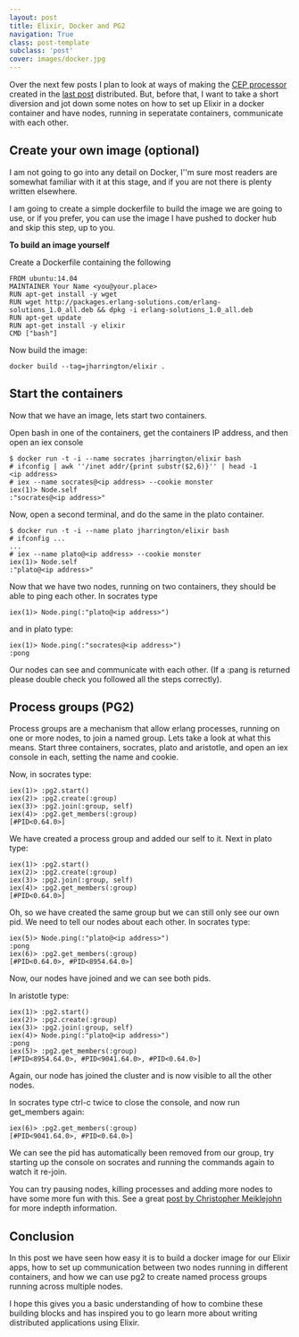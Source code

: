 ```yaml
---
layout: post
title: Elixir, Docker and PG2
navigation: True
class: post-template
subclass: 'post'
cover: images/docker.jpg
---
```


Over the next few posts I plan to look at ways of making the [CEP processor](http://blog.jonharrington.org/a-simple-cep-processor-in-elixir/) created in the [last post](http://blog.jonharrington.org/a-simple-cep-processor-in-elixir/) distributed. But, before that, I want to take a short diversion and jot down some notes on how to set up Elixir in a docker container and have nodes, running in seperatate containers, communicate with each other.
<!--excerpt-->

## Create your own image (optional)

I am not going to go into any detail on Docker, I''m sure most readers are somewhat familiar with it at this stage, and if you are not there is plenty written elsewhere. 

I am going to create a simple dockerfile to build the image we are going to use, or if you prefer, you can use the image I have pushed to docker hub and skip this step, up to you.

**To build an image yourself**

Create a Dockerfile containing the following

```
FROM ubuntu:14.04
MAINTAINER Your Name <you@your.place>
RUN apt-get install -y wget
RUN wget http://packages.erlang-solutions.com/erlang-solutions_1.0_all.deb && dpkg -i erlang-solutions_1.0_all.deb
RUN apt-get update
RUN apt-get install -y elixir
CMD ["bash"]
```

Now build the image:

    docker build --tag=jharrington/elixir .


## Start the containers

Now that we have an image, lets start two containers.
   
Open bash in one of the containers, get the containers IP address, and then open an iex console

    $ docker run -t -i --name socrates jharrington/elixir bash
    # ifconfig | awk ''/inet addr/{print substr($2,6)}'' | head -1
    <ip address>
    # iex --name socrates@<ip address> --cookie monster
    iex(1)> Node.self
    :"socrates@<ip address>"
    
Now, open a second terminal, and do the same in the plato container.

    $ docker run -t -i --name plato jharrington/elixir bash
    # ifconfig ...
    ...
    # iex --name plato@<ip address> --cookie monster
    iex(1)> Node.self
    :"plato@<ip address>"
    
Now that we have two nodes, running on two containers, they should be able to ping each other. In socrates type

    iex(1)> Node.ping(:"plato@<ip address>")
        
and in plato type:

    iex(1)> Node.ping(:"socrates@<ip address>")
    :pong


Our nodes can see and communicate with each other. (If a :pang is returned please double check you followed all the steps correctly).

## Process groups (PG2)

Process groups are a mechanism that allow erlang processes, running on one or more nodes, to join a named group. Lets take a look at what this means. Start three containers, socrates, plato and aristotle, and open an iex console in each, setting the name and cookie.

Now, in socrates type:

    iex(1)> :pg2.start()
    iex(2)> :pg2.create(:group)
    iex(3)> :pg2.join(:group, self)    
    iex(4)> :pg2.get_members(:group)
    [#PID<0.64.0>]    
    
We have created a process group and added our self to it. Next in plato type:

    iex(1)> :pg2.start()
    iex(2)> :pg2.create(:group)
    iex(3)> :pg2.join(:group, self)    
    iex(4)> :pg2.get_members(:group)
    [#PID<0.64.0>]    

Oh, so we have created the same group but we can still only see our own pid. We need to tell our nodes about each other. In socrates type:

    iex(5)> Node.ping(:"plato@<ip address>")
    :pong
    iex(6)> :pg2.get_members(:group)    
    [#PID<0.64.0>, #PID<8954.64.0>]    

Now, our nodes have joined and we can see both pids. 

In aristotle type:

    iex(1)> :pg2.start()
    iex(2)> :pg2.create(:group)
    iex(3)> :pg2.join(:group, self)    
    iex(4)> Node.ping(:"plato@<ip address>")
    :pong
    iex(5)> :pg2.get_members(:group)    
    [#PID<8954.64.0>, #PID<9041.64.0>, #PID<0.64.0>]        

Again, our node has joined the cluster and is now visible to all the other nodes. 

In socrates type ctrl-c twice to close the console, and now run get_members again:

    iex(6)> :pg2.get_members(:group)
    [#PID<9041.64.0>, #PID<0.64.0>]       

We can see the pid has automatically been removed from our group, try starting up the console on socrates and running the commands again to watch it re-join.

You can try pausing nodes, killing processes and adding more nodes to have some more fun with this. See a great [post by Christopher Meiklejohn](http://christophermeiklejohn.com/erlang/2013/06/03/erlang-pg2-failure-semantics.html) for more indepth information.


## Conclusion

In this post we have seen how easy it is to build a docker image for our Elixir apps, how to set up communication between two nodes running in different containers, and how we can use pg2 to create named process groups running across multiple nodes. 

I hope this gives you a basic understanding of how to combine these building blocks and has inspired you to go learn more about writing distributed applications using Elixir.
